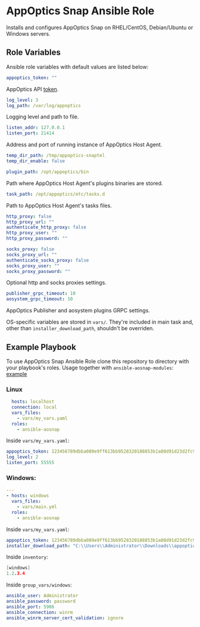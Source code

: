 # AppOptics Snap Ansible Role


Installs and configures AppOptics Snap on RHEL/CentOS, Debian/Ubuntu or Windows servers.

## Role Variables

Ansible role variables with default values are listed below:

```yaml
appoptics_token: ""
```
AppOptics API [token](https://docs.appoptics.com/kb/user_org/tokens/#api-tokens-and-token-roles).

```yaml
log_level: 3
log_path: /var/log/appoptics
```
Logging level and path to file.

```yaml
listen_addr: 127.0.0.1
listen_port: 21414
```
Address and port of running instance of AppOptics Host Agent.

```yaml
temp_dir_path: /tmp/appoptics-snaptel
temp_dir_enable: false
```

```yaml
plugin_path: /opt/appoptics/bin
```
Path where AppOptics Host Agent's plugins binaries are stored.

```yaml
task_path: /opt/appoptics/etc/tasks.d
```
Path to AppOptics Host Agent's tasks files.

```yaml
http_proxy: false
http_proxy_url: ""
authenticate_http_proxy: false
http_proxy_user: ""
http_proxy_password: ""

socks_proxy: false
socks_proxy_url: ""
authenticate_socks_proxy: false
socks_proxy_user: ""
socks_proxy_password: ""
```
Optional http and socks proxies settings.

```yaml
publisher_grpc_timeout: 10
aosystem_grpc_timeout: 10
```
AppOptics Publisher and aosystem plugins GRPC settings.

OS-specific variables are stored in `vars/`. They're included in main task and, other than `installer_download_path`, shouldn't be overriden.

## Example Playbook

To use AppOptics Snap Ansible Role clone this repository to directory with your playbook's roles. Usage together with `ansible-aosnap-modules`: [example](https://github.com/librato/ansible-aosnap-modules/blob/master/tests/main.yml)

### Linux

```yaml
  hosts: localhost
  connection: local
  vars_files:
    - vars/my_vars.yaml
  roles:
    - ansible-aosnap
```

Inside `vars/my_vars.yaml`:

```yaml
appoptics_token: 123456789dbba089e9ff613bb9528320188853b1a08d91d23d2fc9bc1c41ec3e
log_level: 2
listen_port: 55555
```

### Windows:

```yaml
---
- hosts: windows
  vars_files:
    - vars/main.yml
  roles:
    - ansible-aosnap
```

Inside `vars/my_vars.yaml`:

```yaml
appoptics_token: 123456789dbba089e9ff613bb9528320188853b1a08d91d23d2fc9bc1c41ec3e
installer_download_path: "C:\\Users\\Administrator\\Downloads\\appoptics_installer.msi"
```

Inside `inventory`:

```c
[windows]
1.2.3.4
```

Inside `group_vars/windows`:

```yaml
ansible_user: Administrator
ansible_password: password
ansible_port: 5986
ansible_connection: winrm
ansible_winrm_server_cert_validation: ignore
```
